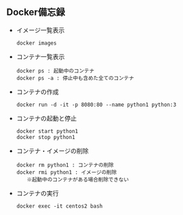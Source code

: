 ## Docker備忘録

- イメージ一覧表示

  ```
  docker images
  ```

- コンテナ一覧表示

  ```
  docker ps : 起動中のコンテナ
  docker ps -a : 停止中も含めた全てのコンテナ
  ```

- コンテナの作成

  ```
  docker run -d -it -p 8080:80 --name python1 python:3
  ```

- コンテナの起動と停止

  ```
  docker start python1
  docker stop python1
  ```

- コンテナ・イメージの削除

  ```
  docker rm python1 : コンテナの削除
  docker rmi python1 : イメージの削除
  　　※起動中のコンテナがある場合削除できない
  ```

- コンテナの実行

  ```
  docker exec -it centos2 bash
  ```

  